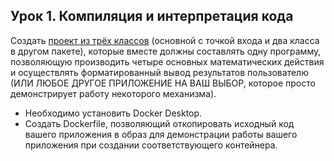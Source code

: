 ## Урок 1. Компиляция и интерпретация кода

Создать [проект из трёх классов](/src/main/java/ru/geekbrains/lesson1) (основной с точкой входа и два класса в другом пакете),
которые вместе должны составлять одну программу, позволяющую
производить четыре основных математических действия и осуществлять форматированный
вывод результатов пользователю (ИЛИ ЛЮБОЕ ДРУГОЕ ПРИЛОЖЕНИЕ НА ВАШ ВЫБОР, которое просто демонстрирует работу некоторого механизма).

- Необходимо установить Docker Desktop.
- Создать Dockerfile, позволяющий откопировать исходный код вашего приложения в образ для демонстрации работы вашего приложения при создании соответствующего контейнера.
